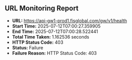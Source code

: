 ## URL Monitoring Report

- **URL:** https://api-gw1-prod1.fisglobal.com/gw/v1/health
- **Start Time:** 2025-07-12T07:00:27.359905
- **End Time:** 2025-07-12T07:00:28.522441
- **Total Time Taken:** 1.162536 seconds
- **HTTP Status Code:** 403
- **Status:** Failure
- **Failure Reason:** HTTP Status Code: 403
